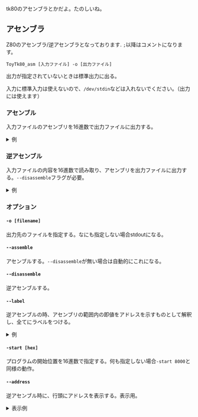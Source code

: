 tk80のアセンブラとかだよ。たのしいね。

## アセンブラ
Z80のアセンブラ/逆アセンブラとなっております.
`;`以降はコメントになります。
```
ToyTk80_asm [入力ファイル] -o [出力ファイル]
```
出力が指定されていないときは標準出力に出る。

入力に標準入力は使えないので、`/dev/stdin`などは入れないでください。（出力には使えます）

### アセンブル
入力ファイルのアセンブリを16進数で出力ファイルに出力する。

<details>
<summary>例</summary>

`in.asm`がこうなっているときに
```
LD A, 0
LD B, 10
loop:
ADD A,B
DEC B
LD C, A
LD A, 0
CP B
JR NZ, loop
LD A, C
HALT
```
このコマンドを実行することで
```sh
ToyTk80_asm ./in.asm -o ./out.hex
```

`out.hex`にこう出力される
```
3e00060a80054f3e00b820f87976
```

</details>

### 逆アセンブル
入力ファイルの内容を16進数で読み取り、アセンブリを出力ファイルに出力する。`--disassemble`フラグが必要。
<details>
<summary>例</summary>

`in.hex`がこうなっているとき
```
3e00060a80054f3e00b820f87976
```

このコマンドを実行することで
```sh
ToyTk80_asm ./in.hex -o ./out.asm --disassemble
```
こう出力される。
```asm
    LD A,00H
    LD B,0aH
LABEL_0: 
    ADD A,B
    DEC B
    LD C,A
    LD A,00H
    CP B
    JR NZ,LABEL_0
    LD A,C
    HALT 
```
</details>

### オプション

#### `-o [filename]`
出力先のファイルを指定する。なにも指定しない場合stdoutになる。

#### `--assemble`
アセンブルする。`--disassemble`が無い場合は自動的にこれになる。

#### `--disassemble`
逆アセンブルする。

#### `--label`
逆アセンブルの時、アセンブリの範囲内の即値をアドレスを示すものとして解釈し、全てにラベルをつける。
<details>
<summary>例</summary>

```asm
jump_addr:
JP jump_addr
```
というコードがあった時、`--label`フラグがないとこれをアセンブル→逆アセンブルした際には数値がそのまま表示される。
```asm
JP 8000H
```
`--label`フラグがある場合、アセンブル→逆アセンブルすると自動的にラベルが作成される。
```asm
LABEL_0: 
JP LABEL_0
```

ただし、それが実際アドレスであるかの検証はしないので、うまくいかないかもしれない。
</details>

#### `-start [hex]`
プログラムの開始位置を16進数で指定する。何も指定しない場合`-start 8000`と同様の動作。

#### `--address`
逆アセンブル時に、行頭にアドレスを表示する。表示用。
<details>
<summary>表示例</summary>

```sh
$ ToyTk80_asm.exe --disassemble .\in.bin --address
0x8000 |     LD A,00H
0x8002 |     LD B,0aH
0x8004 | LABEL_0: 
0x8004 |     ADD A,B
0x8005 |     DEC B
0x8006 |     LD C,A
0x8007 |     LD A,00H
0x8009 |     CP B
0x800a |     JR NZ,LABEL_0
0x800c |     LD A,C
0x800d |     HALT
```
</details>
